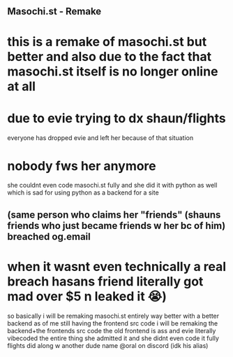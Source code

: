 ## Masochi.st - Remake

# this is a remake of masochi.st but better and also due to the fact that masochi.st itself is no longer online at all
# due to evie trying to dx shaun/flights
everyone has dropped evie and left her because of that situation
# nobody fws her anymore
she couldnt even code masochi.st fully and she did it with python as well
which is sad for using python as a backend for a site
## (same person who claims her "friends" (shauns friends who just became friends w her bc of him) breached og.email
# when it wasnt even technically a real breach hasans friend literally got mad over $5 n leaked it 😭)
so basically i will be remaking masochi.st entirely way better with a better backend as of me still having the frontend src code
i will be remaking the backend+the frontends src code
the old frontend is ass and evie literally vibecoded the entire thing she admitted it and she didnt even code it fully
flights did along w another dude name @oral on discord (idk his alias)
